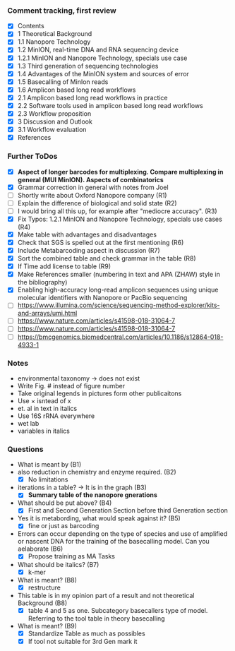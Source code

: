 ### Comment tracking, first review 
* [x] Contents
* [x] 1 Theoretical Background
* [x] 1.1 Nanopore Technology
* [x] 1.2 MinION, real-time DNA and RNA sequencing device
* [x] 1.2.1 MinION and Nanopore Technology, specials use case
* [x] 1.3 Third generation of sequencing technologies
* [x] 1.4 Advantages of the MinION system and sources of error
* [x] 1.5 Basecalling of MinIon reads
* [x] 1.6 Amplicon based long read workflows
* [x] 2.1 Amplicon based long read workflows in practice
* [x] 2.2 Software tools used in amplicon based long read workflows
* [x] 2.3 Workflow proposition
* [x] 3 Discussion and Outlook
* [x] 3.1 Workflow evaluation
* [x] References

### Further ToDos
* [x] **Aspect of longer barcodes for multiplexing. Compare multiplexing in general (MUI MinION). Aspects of combinatorics**
* [x] Grammar correction in general with notes from Joel
* [ ] Shortly write about Oxford Nanopore company (R1)
* [ ] Explain the difference of biological and solid state (R2)
* [ ] I would bring all this up, for example after "mediocre accuracy". (R3)
* [x] Fix Typos: 1.2.1 MinION and Nanopore Technology, specials use cases (R4)
* [x] Make table with advantages and disadvantages
* [x] Check that SGS is spelled out at the first mentioning (R6)
* [x] Include Metabarcoding aspect in discussion (R7)
* [x] Sort the combined table and check grammar in the table (R8)
* [x] If Time add license to table (R9)
* [x] Make References smaller (numbering in text and APA (ZHAW) style in the bibliography)
* [x] Enabling   high-accuracy   long-read   amplicon   sequences   using   unique  molecular   identifiers   with   Nanopore   or   PacBio   sequencing
* [ ] https://www.illumina.com/science/sequencing-method-explorer/kits-and-arrays/umi.html
* [ ] https://www.nature.com/articles/s41598-018-31064-7
* [ ] https://www.nature.com/articles/s41598-018-31064-7
* [ ] https://bmcgenomics.biomedcentral.com/articles/10.1186/s12864-018-4933-1
### Notes
* environmental taxonomy -> does not exist
* Write Fig. # instead of figure number
* Take original legends in pictures form other publicaitons
* Use × isntead of x
* et. al in text in italics
* Use 16S rRNA everywhere
* wet lab
* variables in italics

### Questions
* What is meant by (B1)
* also reduction in chemistry and enzyme required. (B2)
	* [x] No limitations
* iterations in a table? -> It is in the graph (B3)
	* [x] **Summary table of the nanopore gnerations**
* What should be put above? (B4)
	* [x] First and Second Generation Section before third Generation section
* Yes it is metabording, what would speak against it? (B5)
	* [x] fine or just as barcoding
* Errors can occur depending on the type of species and use of amplified or nascent DNA for the training of the basecalling model. Can you aelaborate (B6)
	* [x] Propose training as MA Tasks
* What should be italics? (B7)
	* [x] k-mer
* What is meant? (B8)
	* [x] restructure 
* This table is in my opinion part of a result and not theoretical Background (B8)
	* [x] table 4 and 5 as one. Subcategory basecallers type of model. Referring to the tool table in theory basecalling
* What is meant? (B9)
	* [x] Standardize Table as much as possibles
	* [x] If tool not suitable for 3rd Gen mark it
